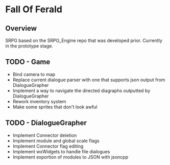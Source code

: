 Fall Of Ferald
==============

## Overview
SRPG based on the SRPG_Engine repo that was developed prior.
Currently in the prototype stage.

## TODO - Game
* Bind camera to map
* Replace current dialogue parser with one that supports json output from
  DialogueGrapher
* Implement a way to navigate the directed diagraphs outputted by DialogueGrapher
* Rework inventory system
* Make some sprites that don't look awful

## TODO - DialogueGrapher
* Implement Connector deletion
* Implement module and global scale flags
* Implement Connector flag editing
* Implement wxWidgets to handle file dialogues
* Implement exportion of modules to JSON with jsoncpp
